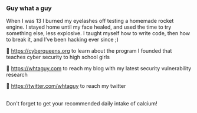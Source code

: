 ### Guy what a guy

When I was 13 I burned my eyelashes off testing a homemade rocket engine. I stayed home until my face healed, and used the time to try something else, less explosive. I taught myself how to write code, then how to break it, and I’ve been hacking ever since ;)

👑 https://cyberqueens.org to learn about the program I founded that teaches cyber security to high school girls

👾 https://whtaguy.com to reach my blog with my latest security vulnerability research

🐤 https://twitter.com/whtaguy to reach my twitter 

<br>
Don't forget to get your recommended daily intake of calcium!

<!--
**guywhataguy/guywhataguy** is a ✨ _special_ ✨ repository because its `README.md` (this file) appears on your GitHub profile.

Here are some ideas to get you started:

- 🔭 I’m currently working on ...
- 🌱 I’m currently learning ...
- 👯 I’m looking to collaborate on ...
- 🤔 I’m looking for help with ...
- 💬 Ask me about ...
- 📫 How to reach me: ...
- 😄 Pronouns: ...
- ⚡ Fun fact: ...
-->
